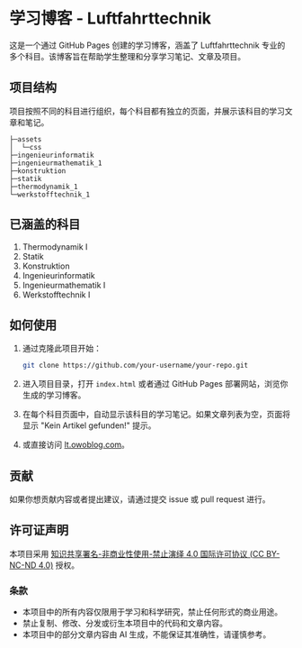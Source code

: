 # 学习博客 - Luftfahrttechnik

这是一个通过 GitHub Pages 创建的学习博客，涵盖了 Luftfahrttechnik 专业的多个科目。该博客旨在帮助学生整理和分享学习笔记、文章及项目。

## 项目结构

项目按照不同的科目进行组织，每个科目都有独立的页面，并展示该科目的学习文章和笔记。

```text
├─assets
│  └─css
├─ingenieurinformatik
├─ingenieurmathematik_1
├─konstruktion
├─statik
├─thermodynamik_1
└─werkstofftechnik_1
```

## 已涵盖的科目

1. Thermodynamik I
2. Statik
3. Konstruktion
4. Ingenieurinformatik
5. Ingenieurmathematik I
6. Werkstofftechnik I

## 如何使用

1. 通过克隆此项目开始：

    ```bash
    git clone https://github.com/your-username/your-repo.git
    ```

2. 进入项目目录，打开 `index.html` 或者通过 GitHub Pages 部署网站，浏览你生成的学习博客。

3. 在每个科目页面中，自动显示该科目的学习笔记。如果文章列表为空，页面将显示 "Kein Artikel gefunden!" 提示。

4. 或直接访问 [lt.owoblog.com](https://lt.owoblog.com)。

## 贡献

如果你想贡献内容或者提出建议，请通过提交 issue 或 pull request 进行。

## 许可证声明

本项目采用 [知识共享署名-非商业性使用-禁止演绎 4.0 国际许可协议 (CC BY-NC-ND 4.0)](https://creativecommons.org/licenses/by-nc-nd/4.0/) 授权。

### 条款

- 本项目中的所有内容仅限用于学习和科学研究，禁止任何形式的商业用途。
- 禁止复制、修改、分发或衍生本项目中的代码和文章内容。
- 本项目中的部分文章内容由 AI 生成，不能保证其准确性，请谨慎参考。
